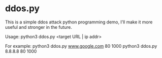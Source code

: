 # ddos.py
This is a simple ddos attack python programming demo, I'll make it more useful and stronger in the future.

Usage:
  python3 ddos.py <target URL | ip addr> <port> <attack-times>
  
For example:
  python3 ddos.py www.google.com 80 1000
  python3 ddos.py 8.8.8.8 80 1000
